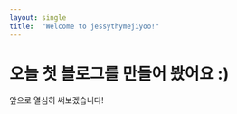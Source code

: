 ```yaml
---
layout: single
title:  "Welcome to jessythymejiyoo!"
---
```


# 오늘 첫 블로그를 만들어 봤어요 :)

앞으로 열심히 써보겠습니다!
